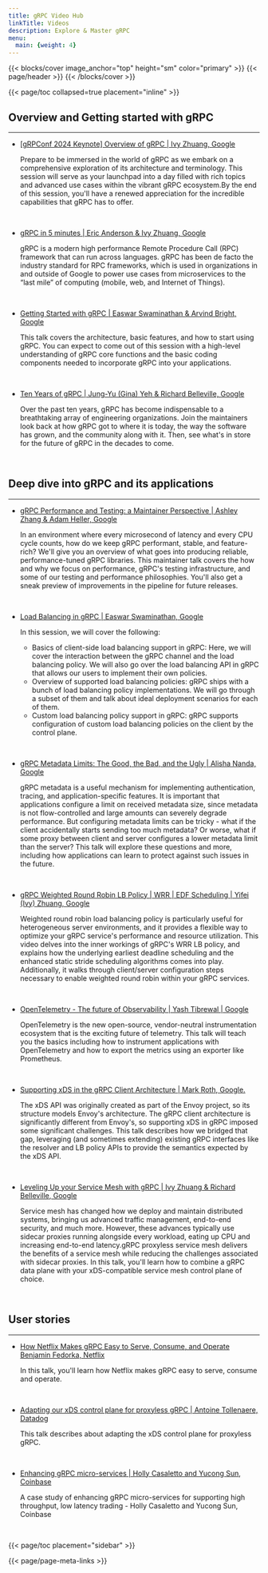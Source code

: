 ```yaml
---
title: gRPC Video Hub
linkTitle: Videos
description: Explore & Master gRPC
menu:
  main: {weight: 4}
---
```

{{< blocks/cover image_anchor="top" height="sm" color="primary" >}}
{{< page/header >}}
{{< /blocks/cover >}}

<div class="container l-container--padded">

<div class="row">
{{< page/toc collapsed=true placement="inline" >}}
</div>

<div class="row">
<div class="col-12 col-lg-8">

## Overview and Getting started with gRPC
---

- [[gRPConf 2024 Keynote] Overview of gRPC | Ivy Zhuang, Google](https://youtu.be/sImWl7JyK_Q)

  Prepare to be immersed in the world of gRPC as we embark on a comprehensive exploration of its architecture and terminology. This session will serve as your launchpad into a day filled with rich topics and advanced use cases within the vibrant gRPC ecosystem.By the end of this session, you'll have a renewed appreciation for the incredible capabilities that gRPC has to offer.

<br>

- [gRPC in 5 minutes | Eric Anderson & Ivy Zhuang, Google](https://youtu.be/njC24ts24Pg)

  gRPC is a modern high performance Remote Procedure Call (RPC) framework that can run across languages. gRPC has been de facto the industry standard for RPC frameworks, which is used in organizations in and outside of Google to power use cases from microservices to the “last mile” of computing (mobile, web, and Internet of Things).

<br>

- [Getting Started with gRPC | Easwar Swaminathan & Arvind Bright, Google](https://youtu.be/cSGBbwvW1y4)

  This talk covers the architecture, basic features, and how to start using gRPC.  You can expect to come out of this session with a high-level understanding of gRPC core functions and the basic coding components needed to incorporate gRPC into your applications.

<br>

- [Ten Years of gRPC | Jung-Yu (Gina) Yeh & Richard Belleville, Google](https://youtu.be/5dMK5OW6WSw)

  Over the past ten years, gRPC has become indispensable to a breathtaking array of engineering organizations. Join the maintainers look back at how gRPC got to where it is today, the way the software has grown, and the community along with it. Then, see what's in store for the future of gRPC in the decades to come.

<br>

## Deep dive into gRPC and its applications
---

- [gRPC Performance and Testing: a Maintainer Perspective | Ashley Zhang & Adam Heller, Google](https://youtu.be/uQh9ZVGkrak)

  In an environment where every microsecond of latency and every CPU cycle counts, how do we keep gRPC performant, stable, and feature-rich? We'll give you an overview of what goes into producing reliable, performance-tuned gRPC libraries. This maintainer talk covers the how and why we focus on performance, gRPC's testing infrastructure, and some of our testing and performance philosophies. You'll also get a sneak preview of improvements in the pipeline for future releases.

<br>

- [Load Balancing in gRPC | Easwar Swaminathan, Google](https://youtu.be/G6PRjmXuBG8)

  In this session, we will cover the following: 
    - Basics of client-side load balancing support in gRPC: Here, we will cover the interaction between the gRPC channel and the load balancing policy. We will also go over the load balancing API in gRPC that allows our users to implement their own policies. 
    - Overview of supported load balancing policies: gRPC ships with a bunch of load balancing policy implementations. We will go through a subset of them and talk about ideal deployment scenarios for each of them. 
    - Custom load balancing policy support in gRPC: gRPC supports configuration of custom load balancing policies on the client by the control plane.

<br>

- [gRPC Metadata Limits: The Good, the Bad, and the Ugly | Alisha Nanda, Google](https://youtu.be/psYQFbPgIOI)

  gRPC metadata is a useful mechanism for implementing authentication, tracing, and application-specific features. It is important that applications configure a limit on received metadata size, since metadata is not flow-controlled and large amounts can severely degrade performance. But configuring metadata limits can be tricky - what if the client accidentally starts sending too much metadata? Or worse, what if some proxy between client and server configures a lower metadata limit than the server? This talk will explore these questions and more, including how applications can learn to protect against such issues in the future.

<br>

- [gRPC Weighted Round Robin LB Policy | WRR | EDF Scheduling | Yifei (Ivy) Zhuang, Google](https://youtu.be/7LYvl-nr0t8)

  Weighted round robin load balancing policy is particularly useful for heterogeneous server environments, and it provides a flexible way to optimize your gRPC service's performance and resource utilization. This video delves into the inner workings of gRPC's WRR LB policy, and explains how the underlying earliest deadline scheduling and the enhanced static stride scheduling algorithms comes into play. Additionally, it walks through client/server configuration steps necessary to enable weighted round robin within your gRPC services.

<br>

- [OpenTelemetry - The future of Observability | Yash Tibrewal | Google](https://youtu.be/L6FAtc8N8Vk)

  OpenTelemetry is the new open-source, vendor-neutral instrumentation ecosystem that is the exciting future of telemetry. This talk will teach you the basics including how to instrument applications with OpenTelemetry and how to export the metrics using an exporter like Prometheus.

<br>

- [Supporting xDS in the gRPC Client Architecture | Mark Roth, Google.](https://youtu.be/Z3X6kD_1SFo)

  The xDS API was originally created as part of the Envoy project, so its structure models Envoy's architecture.  The gRPC client architecture is significantly different from Envoy's, so supporting xDS in gRPC imposed some significant challenges.  This talk describes how we bridged that gap, leveraging (and sometimes extending) existing gRPC interfaces like the resolver and LB policy APIs to provide the semantics expected by the xDS API.

<br>

- [Leveling Up your Service Mesh with gRPC | Ivy Zhuang & Richard Belleville, Google](https://youtu.be/B8gfu5bs2Pw)

  Service mesh has changed how we deploy and maintain distributed systems, bringing us advanced traffic management, end-to-end security, and much more. However, these advances typically use sidecar proxies running alongside every workload, eating up CPU and increasing end-to-end latency.gRPC proxyless service mesh delivers the benefits of a service mesh while reducing the challenges associated with sidecar proxies. In this talk, you'll learn how to combine a gRPC data plane with your xDS-compatible service mesh control plane of choice.

<br>

## User stories
---

- [How Netflix Makes gRPC Easy to Serve, Consume, and Operate Benjamin Fedorka, Netflix](https://youtu.be/ywrkBqq_LLA)

  In this talk, you'll learn how Netflix makes gRPC easy to serve, consume and operate.

<br>

- [Adapting our xDS control plane for proxyless gRPC | Antoine Tollenaere, Datadog](https://youtu.be/gc3kNMvgrHQ)

  This talk describes about adapting the xDS control plane for proxyless gRPC.

<br>

- [Enhancing gRPC micro-services | Holly Casaletto and Yucong Sun, Coinbase](https://youtu.be/GDJrw36wwWY)

  A case study of enhancing gRPC micro-services for supporting high throughput, low latency trading - Holly Casaletto and Yucong Sun, Coinbase

<br>

</div>

{{< page/toc placement="sidebar" >}}

</div>

{{< page/page-meta-links >}}

</div>
